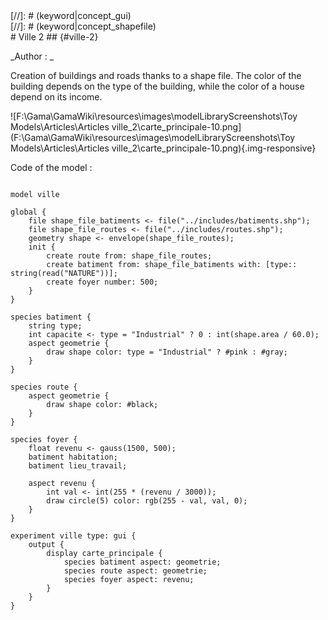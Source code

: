 [//]: # (keyword|operator_gauss)
<div class='gama-keyword-style' id ='297_0_301_operator-gauss'></div>
[//]: # (keyword|concept_gui)
<div class='gama-keyword-style' id ='297_1_52_concept-gui'></div>
[//]: # (keyword|concept_shapefile)
<div class='gama-keyword-style' id ='297_2_99_concept-shapefile'></div>
# Ville 2 ## {#ville-2}


_Author : _

Creation of buildings and roads thanks to a shape file. The color of the building depends on the type of the building, while the color of a house depend on its income. 


![F:\Gama\GamaWiki\resources\images\modelLibraryScreenshots\Toy Models\Articles\Articles ville_2\carte_principale-10.png](F:\Gama\GamaWiki\resources\images\modelLibraryScreenshots\Toy Models\Articles\Articles ville_2\carte_principale-10.png){.img-responsive}

Code of the model : 

```

model ville

global {
	file shape_file_batiments <- file("../includes/batiments.shp");
	file shape_file_routes <- file("../includes/routes.shp");
	geometry shape <- envelope(shape_file_routes);
	init {
		create route from: shape_file_routes;
		create batiment from: shape_file_batiments with: [type:: string(read("NATURE"))];
		create foyer number: 500;
	}
}

species batiment {
	string type;
	int capacite <- type = "Industrial" ? 0 : int(shape.area / 60.0);
	aspect geometrie {
		draw shape color: type = "Industrial" ? #pink : #gray;
	}
}

species route {
	aspect geometrie {
		draw shape color: #black;
	}
}

species foyer {
	float revenu <- gauss(1500, 500);
	batiment habitation;
	batiment lieu_travail;
	
	aspect revenu {
		int val <- int(255 * (revenu / 3000));
		draw circle(5) color: rgb(255 - val, val, 0);
	}
}

experiment ville type: gui {
	output {
		display carte_principale {
			species batiment aspect: geometrie;
			species route aspect: geometrie;
			species foyer aspect: revenu;
		}
	}
}
```